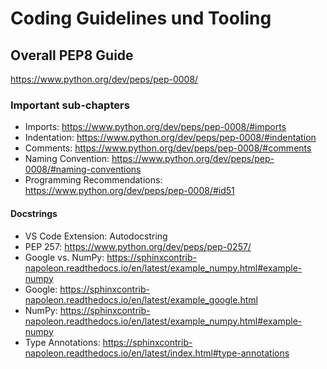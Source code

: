 # Coding Guidelines und Tooling

## Overall PEP8 Guide

https://www.python.org/dev/peps/pep-0008/

### Important sub-chapters

- Imports: https://www.python.org/dev/peps/pep-0008/#imports
- Indentation: https://www.python.org/dev/peps/pep-0008/#indentation
- Comments: https://www.python.org/dev/peps/pep-0008/#comments
- Naming Convention: https://www.python.org/dev/peps/pep-0008/#naming-conventions
- Programming Recommendations: https://www.python.org/dev/peps/pep-0008/#id51

#### Docstrings

- VS Code Extension: Autodocstring
- PEP 257: https://www.python.org/dev/peps/pep-0257/
- Google vs. NumPy: https://sphinxcontrib-napoleon.readthedocs.io/en/latest/example_numpy.html#example-numpy
- Google: https://sphinxcontrib-napoleon.readthedocs.io/en/latest/example_google.html
- NumPy: https://sphinxcontrib-napoleon.readthedocs.io/en/latest/example_numpy.html#example-numpy
- Type Annotations: https://sphinxcontrib-napoleon.readthedocs.io/en/latest/index.html#type-annotations

